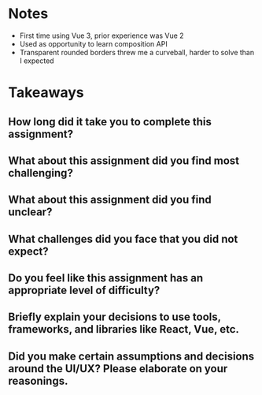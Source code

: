 # Notes
- First time using Vue 3, prior experience was Vue 2
- Used as opportunity to learn composition API
- Transparent rounded borders threw me a curveball, harder to solve than I expected

# Takeaways

## How long did it take you to complete this assignment?

## What about this assignment did you find most challenging?

## What about this assignment did you find unclear?

## What challenges did you face that you did not expect?

## Do you feel like this assignment has an appropriate level of difficulty?

## Briefly explain your decisions to use tools, frameworks, and libraries like React, Vue, etc.

## Did you make certain assumptions and decisions around the UI/UX? Please elaborate on your reasonings.

